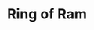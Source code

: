 ---
title: "Ring of Ram"

item:
  aura: "Moderate transmutation"
  casterLevel: "9th"
  prerequisites:
    feats:   ["{% feat_link forge-ring %}"]
    spells:  ["{% spell_link bulls-strength %}", "{% spell_link telekinesis %}"]
    special: []
  marketPrice: 8600
  description: |
    The _ring of the ram_ is an ornate ring forged of hard metal, usually iron or an iron alloy. It has the head of a ram as its device.

    The wearer can command the ring to give forth a ramlike force, manifested by a vaguely discernible shape that resembles the head of a ram or a goat. This force strikes a single target, dealing 1d6 points of damage if 1 charge is expended, 2d6 points if 2 charges are used, or 3d6 points if 3 charges (the maximum) are used. Treat this as a ranged attack with a 50-foot maximum range and no penalties for distance.

    The force of the blow is considerable, and those struck by the ring are subject to a bull rush if within 30 feet of the ring-wearer. (The ram has Strength 25 and is Large.) The ram gains a +1 bonus on the bull rush attempt if 2 charges are expended, or +2 if 3 charges are expended.

    In addition to its attack mode, the _ring of the ram_ also has the power to open doors as if it were a character with Strength 25. If 2 charges are expended, the effect is equivalent to a character with Strength 27. If 3 charges are expended, the effect is that of a character with Strength 29.

    A newly created ring has 50 charges. When all the charges are expended, the ring becomes a nonmagical item.
---